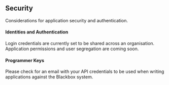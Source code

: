 ## Security
Considerations for application security and authentication. 
#### Identities and Authentication
Login credentials are currently set to be shared across an organisation. Application permissions and user segregation are coming soon.
#### Programmer Keys
Please check for an email with your API credentials to be used when writing applications against the Blackbox system.
